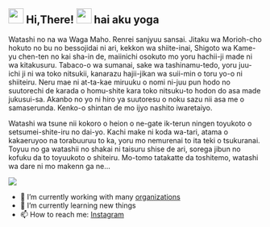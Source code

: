<h2> <img src="https://user-images.githubusercontent.com/65858180/137293079-2440dbff-e887-4b1d-802c-49d49dcfd664.gif" width="30" /> Hi,There! <img src="https://user-images.githubusercontent.com/65858180/137293369-94c631b6-8a17-4256-927a-070da186734c.gif" width="30" /> hai aku yoga </h2>



Watashi no na wa Waga Maho. Renrei sanjyuu sansai. Jitaku wa Morioh-cho hokuto no bu no bessojidai ni ari, kekkon wa shiite-inai, Shigoto wa Kame-yu chen-ten no kai sha-in de, maiinichi osokuto mo yoru hachii-ji made ni wa kitakusuru. Tabaco-o wa sumanai, sake wa tashinamu-tedo, yoru juu-ichi ji ni wa toko nitsukii, kanarazu hajii-jikan wa suii-min o toru yo-o ni shiiteiru. Neru mae ni at-ta-kae miruuku o nomi ni-juu pun hodo no suutorechi de karada o homu-shite kara toko nitsuku-to hodon do asa made jukusui-sa. Akanbo no yo ni hiro ya suutoresu o noku sazu nii asa me o samaserunda. Kenko-o shintan de mo ijyo nashito iwaretaiyo.

Watashi wa tsune nii kokoro o heion o ne-gate ik-terun ningen toyukoto o setsumei-shite-iru no dai-yo. Kachi make ni koda wa-tari, atama o kakaeruyoo na torabuuruu to ka, yoru mo nemurenai to ita teki o tsukuranai. Toyuu no ga watashii no shakai ni taisuru shise de ari, sorega jibun no kofuku da to toyuukoto o shiteiru. Mo-tomo tatakatte da toshitemo, watashi wa dare ni mo makenn ga ne...

<img src="https://user-images.githubusercontent.com/65858180/137301567-37e84890-e360-4f86-9dcc-127ff7f4f85b.gif" >


- 🔭 I’m currently working with many [organizations](https://coconut.or.id/contact)
- 🌱 I’m currently learning new things
- 📫 How to reach me: [Instagram](https://instagram.com/nabilamatta26?igshid=NjIwNzIyMDk2Mg==)



